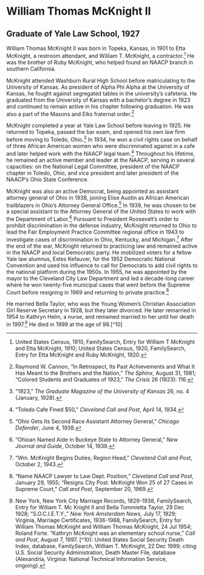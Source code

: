 # William Thomas McKnight II
## Graduate of Yale Law School, 1927

William Thomas McKnight II was born in Topeka, Kansas, in 1901 to Etta McKnight, a restroom attendant, and William T. McKnight, a contractor.[^1] He was the brother of Ruby McKnight, who helped found an NAACP branch in southern California.  

McKnight attended Washburn Rural High School before matriculating to the University of Kansas. As president of Alpha Phi Alpha at the University of Kansas, he fought against segregated tables in the university’s cafeteria. He graduated from the University of Kansas with a bachelor’s degree in 1923 and continued to remain active in his chapter following graduation. He was also a part of the Masons and Elks fraternal order.[^2]  

McKnight completed a year at Yale Law School before leaving in 1925. He returned to Topeka, passed the bar exam, and opened his own law firm before moving to Toledo, Ohio.[^3] In 1934, he won a civil rights case on behalf of three African American women who were discriminated against in a cafe and later helped work with the NAACP legal team.[^4] Throughout his lifetime, he remained an active member and leader at the NAACP, serving in several capacities: on the National Legal Committee, president of the NAACP chapter in Toledo, Ohio, and vice president and later president of the NAACP’s Ohio State Conference.   

McKnight was also an active Democrat, being appointed as assistant attorney general of Ohio in 1938, joining Elise Austin as African American trailblazers in Ohio’s Attorney General Office.[^5] In 1939, he was chosen to be a special assistant to the Attorney General of the United States to work with the Department of Labor.[^6] Pursuant to President Roosevelt’s order to prohibit discrimination in the defense industry, McKnight returned to Ohio to lead the Fair Employment Practice Committee regional office in 1943 to investigate cases of discrimination in Ohio, Kentucky, and Michigan.[^7] After the end of the war, McKnight returned to practicing law and remained active in the NAACP and local Democratic party. He mobilized voters for a fellow Yale law alumnus, Estes Kefauver, for the 1952 Democratic National Convention and used his influence to call for Democrats to add civil rights to the national platform during the 1950s. In 1955, he was appointed by the mayor to the Cleveland City Law Department and led a decade-long career where he won twenty-five municipal cases that went before the Supreme Court before resigning in 1969 and returning to private practice.[^8]  

He married Bella Taylor, who was the Young Women’s Christian Association Girl Reserve Secretary in 1928, but they later divorced. He later remarried in 1954 to Kathryn Helm, a nurse, and remained married to her until her death in 1997.[^9] He died in 1999 at the age of 98.[^10]

[^1]: United States Census, 1910, FamilySearch, Entry for William T McKnight and Etta McKnight, 1910; United States Census, 1920, FamilySearch, Entry for Etta McKnight and Ruby McKnight, 1920. 
[^2]: Raymond W. Cannon, “In Retrospect, Its Past Achievements and What It Has Meant to the Brothers and the Nation,” *The Sphinx*, August 31, 1981; “Colored Students and Graduates of 1923,” *The Crisis* 26 (1923): 116. 
[^3]: “1923,” *The Graduate Magazine of the University of Kansas* 26, no. 4 (January, 1928). 
[^4]: “Toledo Cafe Fined $50,” *Cleveland Call and Post*, April 14, 1934.
[^5]: “Ohio Gets Its Second Race Assistant Attorney General,” *Chicago Defender*, June 4, 1938.
[^6]:  “Ohioan Named Aide in Buckeye State to Attorney General,” *New Journal and Guide*, October 14, 1939. 
[^7]:  “Wm. McKnight Begins Duties; Region Head,” *Cleveland Call and Post*, October 2, 1943. 
[^8]:  “Name NAACP Lawyer to Law Dept. Position,” *Cleveland Call and Post*, January 29, 1955; “Resigns City Post: McKnight Won 25 of 27 Cases in Supreme Court,” *Call and Post*, September 20, 1969. 
[^9]: New York, New York City Marriage Records, 1829-1938, FamilySearch, Entry for William T. Mc Knight II and Bella Tommietta Taylor, 29 Dec 1928; “S.O.C.I.E.T.Y.,” *New York Amsterdam News*, July 17, 1929; Virginia, Marriage Certificates, 1936-1988, FamilySearch, Entry for William Thomas McKnight and William Thomas McKnight, 24 Jul 1954; Roland Forte. “Kathryn McKnight was an elementary school nurse,” *Call and Post*, August 7, 1997.
[^10}: United States Social Security Death Index, database, FamilySearch, William T. McKnight, 22 Dec 1999; citing U.S. Social Security Administration, Death Master File, database (Alexandria, Virginia: National Technical Information Service, ongoing).
